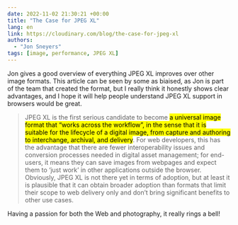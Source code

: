 ```yaml
---
date: 2022-11-02 21:30:21 +00:00
title: "The Case for JPEG XL"
lang: en
link: https://cloudinary.com/blog/the-case-for-jpeg-xl
authors:
  - "Jon Sneyers"
tags: [image, performance, JPEG XL]
---
```


Jon gives a good overview of everything JPEG XL improves over other image formats. This article can be seen by some as biaised, as Jon is part of the team that created the format, but I really think it honestly shows clear advantages, and I hope it will help people understand JPEG XL support in browsers would be great.

> JPEG XL is the first serious candidate to become <mark>a universal image format that “works across the workflow”, in the sense that it is suitable for the lifecycle of a digital image, from capture and authoring to interchange, archival, and delivery</mark>. For web developers, this has the advantage that there are fewer interoperability issues and conversion processes needed in digital asset management; for end-users, it means they can save images from webpages and expect them to ‘just work’ in other applications outside the browser. Obviously, JPEG XL is not there yet in terms of adoption, but at least it is plausible that it can obtain broader adoption than formats that limit their scope to web delivery only and don’t bring significant benefits to other use cases.

Having a passion for both the Web and photography, it really rings a bell!
